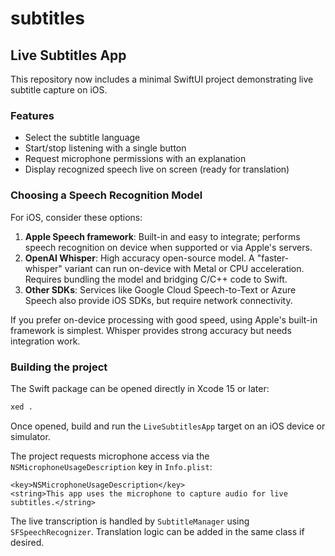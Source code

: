# subtitles

## Live Subtitles App

This repository now includes a minimal SwiftUI project demonstrating live subtitle capture on iOS.

### Features
* Select the subtitle language
* Start/stop listening with a single button
* Request microphone permissions with an explanation
* Display recognized speech live on screen (ready for translation)

### Choosing a Speech Recognition Model
For iOS, consider these options:
1. **Apple Speech framework**: Built-in and easy to integrate; performs speech recognition on device when supported or via Apple's servers.
2. **OpenAI Whisper**: High accuracy open-source model. A "faster-whisper" variant can run on-device with Metal or CPU acceleration. Requires bundling the model and bridging C/C++ code to Swift.
3. **Other SDKs**: Services like Google Cloud Speech-to-Text or Azure Speech also provide iOS SDKs, but require network connectivity.

If you prefer on-device processing with good speed, using Apple's built-in framework is simplest. Whisper provides strong accuracy but needs integration work.

### Building the project
The Swift package can be opened directly in Xcode 15 or later:

```bash
xed .
```

Once opened, build and run the `LiveSubtitlesApp` target on an iOS device or simulator.

The project requests microphone access via the `NSMicrophoneUsageDescription` key in `Info.plist`:

```
<key>NSMicrophoneUsageDescription</key>
<string>This app uses the microphone to capture audio for live subtitles.</string>
```

The live transcription is handled by `SubtitleManager` using `SFSpeechRecognizer`. Translation logic can be added in the same class if desired.

